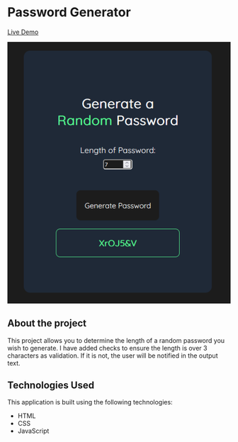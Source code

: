 # Password Generator
[Live Demo](jn-password-generator.netlify.app)

![Password Generator](./project-image.png)

## About the project
This project allows you to determine the length of a random password you wish to generate. I have added checks to ensure the length is over 3 characters as validation. If it is not, the user will be notified in the output text.

## Technologies Used

This application is built using the following technologies:

- HTML
- CSS
- JavaScript
